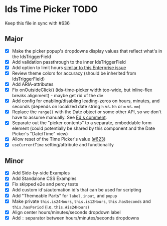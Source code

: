 # Ids Time Picker TODO

Keep this file in sync with #636

## Major

- [x] Make the picker popup's dropdowns display values that reflect what's in the IdsTriggerField
- [x] Add validation passthrough to the inner IdsTriggerField
- [x] Add option to limit hours [similar to this Enterprise issue](https://github.com/infor-design/enterprise/issues/5880)
- [x] Review theme colors for accuracy (should be inherited from IdsTriggerField)
- [x] Add ARIA-attributes
- [x] Fix onOutsideClick() (ids-time-picker width too-wide, but inline-flex breaks alignment) - maybe get rid of the div
- [x] Add config for enabling/disabling leading-zeros on hours, minutes, and seconds (depends on localized date string `h` vs. `hh` or `m` vs. `mm`)
- [x] Replace the `range()` with the Date object or some other API, so we don't have to assume manually. See [Ed's comment](https://github.com/infor-design/enterprise-wc/pull/432#discussion_r756304951).
- [x] Separate out the "picker contents" to a separate, embeddable form element (could potentially be shared by this component and the Date Picker's "Date/Time" view)
- [x] Allow reset of the Time Picker's value ([#623](https://github.com/infor-design/enterprise-wc/issues/623))
- [x] `useCurrentTime` setting/attribute and functionality

## Minor

- [x] Add Side-by-side Examples
- [x] Add Standalone CSS Examples
- [x] Fix skipped e2e and percy tests
- [x] Add custom id's/automation id's that can be used for scripting
- [x] Add "Themeable Parts" for `label`, `input`, and `popup`
- [x] Make private `this.is24Hours`, `this.is12Hours`, `this.hasSeconds` and `this.hasPeriod` (i.e. `this.#is24Hours`)
- [x] Align center hours/minutes/seconds dropdown label
- [x] Add `:` separator between hours/minutes/seconds dropdowns
